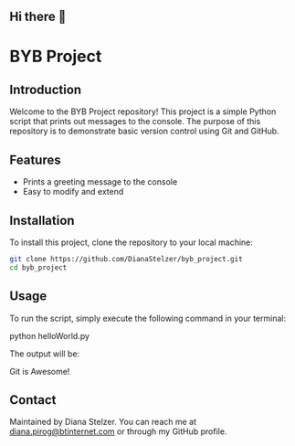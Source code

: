 ## Hi there 👋

# BYB Project

## Introduction
Welcome to the BYB Project repository! This project is a simple Python script that prints out messages to the console. The purpose of this repository is to demonstrate basic version control using Git and GitHub.

## Features
- Prints a greeting message to the console
- Easy to modify and extend

## Installation
To install this project, clone the repository to your local machine:

```bash
git clone https://github.com/DianaStelzer/byb_project.git
cd byb_project
```

## Usage
To run the script, simply execute the following command in your terminal:

python helloWorld.py

The output will be:

Git is Awesome!

## Contact
Maintained by Diana Stelzer. You can reach me at diana.pirog@btinternet.com or through my GitHub profile.
